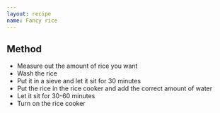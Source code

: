 ```yaml
---
layout: recipe
name: Fancy rice
---
```


## Method

- Measure out the amount of rice you want
- Wash the rice
- Put it in a sieve and let it sit for 30 minutes
- Put the rice in the rice cooker and add the correct amount of water
- Let it sit for 30-60 minutes
- Turn on the rice cooker
